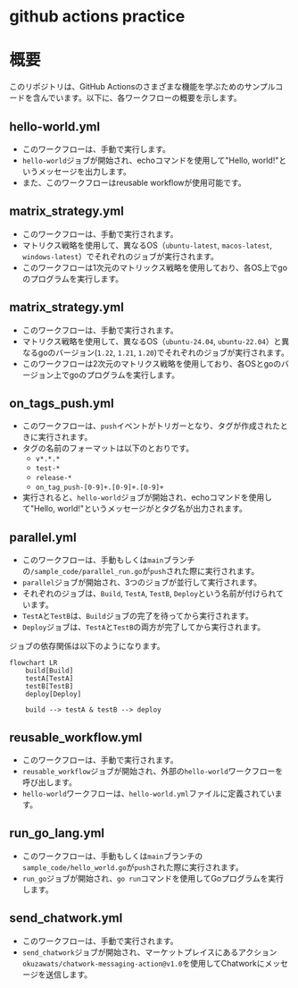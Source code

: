 # github actions practice

# 概要
このリポジトリは、GitHub Actionsのさまざまな機能を学ぶためのサンプルコードを含んでいます。以下に、各ワークフローの概要を示します。

## hello-world.yml
- このワークフローは、手動で実行します。
- `hello-world`ジョブが開始され、echoコマンドを使用して"Hello, world!"というメッセージを出力します。
- また、このワークフローはreusable workflowが使用可能です。


## matrix_strategy.yml
- このワークフローは、手動で実行されます。
- マトリクス戦略を使用して、異なるOS（`ubuntu-latest`, `macos-latest`, `windows-latest`）でそれぞれのジョブが実行されます。
- このワークフローは1次元のマトリックス戦略を使用しており、各OS上でgoのプログラムを実行します。


## matrix_strategy.yml
- このワークフローは、手動で実行されます。
- マトリクス戦略を使用して、異なるOS（`ubuntu-24.04`, `ubuntu-22.04`）と異なるgoのバージョン(`1.22`, `1.21`, `1.20`)でそれぞれのジョブが実行されます。
- このワークフローは2次元のマトリクス戦略を使用しており、各OSとgoのバージョン上でgoのプログラムを実行します。


## on_tags_push.yml
- このワークフローは、`push`イベントがトリガーとなり、タグが作成されたときに実行されます。
- タグの名前のフォーマットは以下のとおりです。
  - `v*.*.*`
  - `test-*`
  - `release-*`
  - `on_tag_push-[0-9]+.[0-9]+.[0-9]+`
- 実行されると、`hello-world`ジョブが開始され、echoコマンドを使用して"Hello, world!"というメッセージがとタグ名が出力されます。
  

## parallel.yml
- このワークフローは、手動もしくは`main`ブランチの`/sample_code/parallel_run.go`が`push`された際に実行されます。
- `parallel`ジョブが開始され、3つのジョブが並行して実行されます。
- それぞれのジョブは、`Build`, `TestA`, `TestB`, `Deploy`という名前が付けられています。
- `TestA`と`TestB`は、`Build`ジョブの完了を待ってから実行されます。
- `Deploy`ジョブは、`TestA`と`TestB`の両方が完了してから実行されます。

ジョブの依存関係は以下のようになります。

```mermaid
flowchart LR
    build[Build]
    testA[TestA]
    testB[TestB]
    deploy[Deploy]

    build --> testA & testB --> deploy
```

## reusable_workflow.yml
- このワークフローは、手動で実行されます。
- `reusable_workflow`ジョブが開始され、外部の`hello-world`ワークフローを呼び出します。
- `hello-world`ワークフローは、`hello-world.yml`ファイルに定義されています。


## run_go_lang.yml
- このワークフローは、手動もしくは`main`ブランチの`sample_code/hello_world.go`が`push`された際に実行されます。
- `run_go`ジョブが開始され、`go run`コマンドを使用してGoプログラムを実行します。


## send_chatwork.yml
- このワークフローは、手動で実行されます。
- `send_chatwork`ジョブが開始され、マーケットプレイスにあるアクション`okuzawats/chatwork-messaging-action@v1.0`を使用してChatworkにメッセージを送信します。